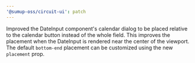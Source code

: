 ```yaml
---
'@sumup-oss/circuit-ui': patch
---
```


Improved the DateInput component's calendar dialog to be placed relative to the calendar button instead of the whole field. This improves the placement when the DateInput is rendered near the center of the viewport. The default `bottom-end` placement can be customized using the new `placement` prop.
